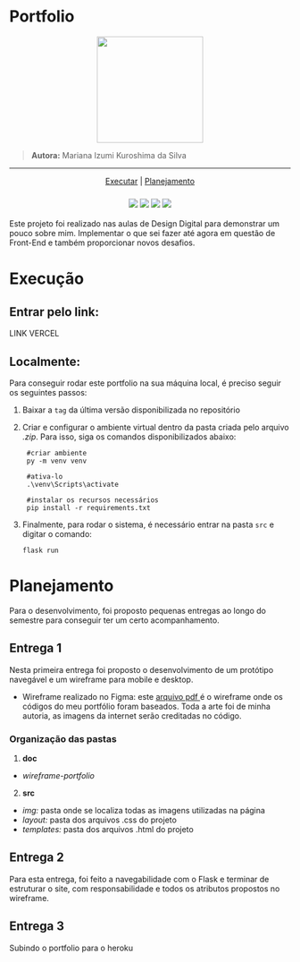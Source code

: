 # Portfolio

<p align=center>
  <img src='static/minha_logotipo-claro.png' width=190/>
</p>

>  **Autora:** Mariana Izumi Kuroshima da Silva

<hr>

<p align=center>
  <a href="#executar">Executar</a> |
  <a href="#planejamento">Planejamento</a>
</p>

<h3 align=center>
  <a href="https://developer.mozilla.org/pt-BR/docs/Web/Guide/HTML/HTML5"><img src = "https://img.shields.io/badge/HTML5-E34F26?style=for-the-badge&logo=html5&logoColor=white"/></a>
  <a href="https://developer.mozilla.org/pt-BR/docs/Web/CSS"><img src = "https://img.shields.io/badge/CSS3-1572B6?style=for-the-badge&logo=css3&logoColor=white"/></a>
  <a href=""><img src="https://img.shields.io/badge/Bootstrap-563D7C?style=for-the-badge&logo=bootstrap&logoColor=white"/></a>
  <a href="https://flask.palletsprojects.com/"><img src ="https://img.shields.io/badge/Flask-000000?style=for-the-badge&logo=flask&logoColor=white"/></a>
</h2>


Este projeto foi realizado nas aulas de Design Digital para demonstrar um pouco sobre mim. Implementar o que sei fazer até agora em questão de Front-End e também proporcionar novos desafios.

# Execução <a id="executar"></a>

## Entrar pelo link:
LINK VERCEL

## Localmente:
Para conseguir rodar este portfolio na sua máquina local, é preciso seguir os seguintes passos:

1. Baixar a `tag` da última versão disponibilizada no repositório
  
2. Criar e configurar o ambiente virtual dentro da pasta criada pelo arquivo *.zip*. Para isso, siga os comandos disponibilizados abaixo:
   ```
    #criar ambiente
    py -m venv venv

    #ativa-lo
    .\venv\Scripts\activate

    #instalar os recursos necessários
    pip install -r requirements.txt

   ```

3. Finalmente, para rodar o sistema, é necessário entrar na pasta `src` e digitar o comando:
   ```
   flask run
   ```

# Planejamento <a id="planejamento"></a>
Para o desenvolvimento, foi proposto pequenas entregas ao longo do semestre para conseguir ter um certo acompanhamento.

## Entrega 1
Nesta primeira entrega foi proposto o desenvolvimento de um protótipo navegável e um wireframe para mobile e desktop.

- Wireframe realizado no Figma: este <a href="doc/wireframe-portfolio.pdf"> arquivo pdf </a> é o wireframe onde os códigos do meu portfólio foram baseados. Toda a arte foi de minha autoria, as imagens da internet serão creditadas no código.


### Organização das pastas
1. **doc**
  - *wireframe-portfolio*
2. **src**
  - *img:* pasta onde se localiza todas as imagens utilizadas na página
  - *layout:* pasta dos arquivos .css do projeto
  - *templates:* pasta dos arquivos .html do projeto

## Entrega 2
Para esta entrega, foi feito a navegabilidade com o Flask e terminar de estruturar o site, com responsabilidade e todos os atributos propostos no wireframe.

## Entrega 3
Subindo o portfolio para o heroku